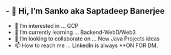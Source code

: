 ## - 👋 Hi, I’m Sanko aka Saptadeep Banerjee  
- 👀 I’m interested in ... GCP 
- 🌱 I’m currently learning ... Backend-WebD/Web3
- 💞️ I’m looking to collaborate on ... New Java Projects ideas
- 📫 How to reach me ... LinkedIn is always **ON FOR DM.

<!---
imSanko/imSanko is a ✨ special ✨ repository because its `README.md` (this file) appears on your GitHub profile.
You can click the Preview link to take a look at your changes.
--->
